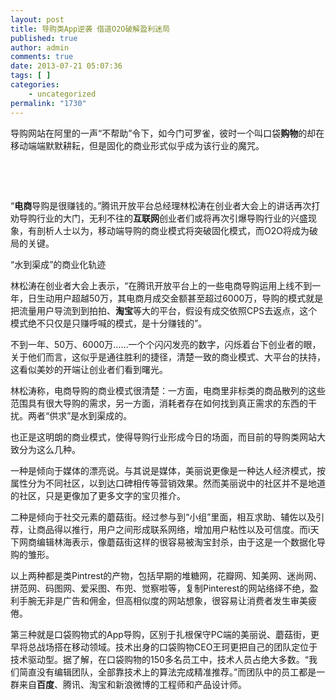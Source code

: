 ```yaml
---
layout: post
title: 导购类App逆袭 借道O2O破解盈利迷局
published: true
author: admin
comments: true
date: 2013-07-21 05:07:36
tags: [ ]
categories:
    - uncategorized
permalink: "1730"
---
```

导购网站在阿里的一声“不帮助”令下，如今门可罗雀，彼时一个叫口袋**购物**的却在移动端端默默耕耘，但是固化的商业形式似乎成为该行业的魔咒。

&nbsp;


  


&nbsp;

“**电商**导购是很赚钱的。”腾讯开放平台总经理林松涛在创业者大会上的讲话再次打劝导购行业的大门，无利不往的**互联网**创业者们或将再次引爆导购行业的兴盛现象，有剖析人士以为，移动端导购的商业模式将突破固化模式，而O2O将成为破局的关键。

“水到渠成”的商业化轨迹

林松涛在创业者大会上表示，“在腾讯开放平台上的一些电商导购运用上线不到一年，日生动用户超越50万，其电商月成交金额甚至超过6000万，导购的模式就是把流量用户导流到到拍拍、**淘宝**等大的平台，假设有成交依照CPS去返点，这个模式绝不只仅是只赚呼喊的模式，是十分赚钱的”。

不到一年、50万、6000万……一个个闪闪发亮的数字，闪烁着台下创业者的眼，关于他们而言，这似乎是通往胜利的捷径，清楚一致的商业模式、大平台的扶持，这看似美妙的开端让创业者们看到曙光。

林松涛称，电商导购的商业模式很清楚：一方面，电商里非标类的商品散列的这些范围具有很大导购的需求，另一方面，消耗者存在如何找到真正需求的东西的干扰。两者“供求”是水到渠成的。

也正是这明朗的商业模式，使得导购行业形成今日的场面，而目前的导购类网站大致分为这么几种。

一种是倾向于媒体的漂亮说。与其说是媒体，美丽说更像是一种达人经济模式，按属性分为不同社区，以到达口碑相传等营销效果。然而美丽说中的社区并不是地道的社区，只是更像加了更多文字的宝贝推介。

二种是倾向于社交元素的蘑菇街。经过参与到“小组”里面，相互求助、辅佐以及引荐，让商品得以推行，用户之间形成联系网络，增加用户粘性以及可信度。而i天下网商编辑林海表示，像蘑菇街这样的很容易被淘宝封杀，由于这是一个数据化导购的雏形。

以上两种都是类Pintrest的产物，包括早期的堆糖网，花瓣网、知美网、迷尚网、拼范网、码图网、爱采图、布兜、觉察啦等，复制Pinterest的网站络绎不绝，盈利手腕无非是广告和佣金，但高相似度的网站想象，很容易让消费者发生审美疲倦。

第三种就是口袋购物式的App导购，区别于扎根保守PC端的美丽说、蘑菇街，更早将总战场搭在移动领域。技术出身的口袋购物CEO王珂更把自己的团队定位于技术驱动型。据了解，在口袋购物的150多名员工中，技术人员占绝大多数。“我们简直没有编辑团队，全部靠技术上的算法完成精准推荐。”而团队中的员工都是一群来自**百度**、腾讯、淘宝和新浪微博的工程师和产品设计师。